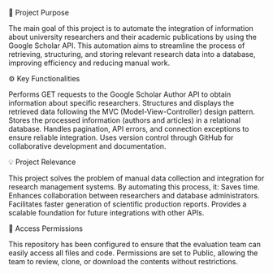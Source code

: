 📘 Project Purpose

The main goal of this project is to automate the integration of information about university researchers and their academic publications by using the Google Scholar API.
This automation aims to streamline the process of retrieving, structuring, and storing relevant research data into a database, improving efficiency and reducing manual work.


⚙️ Key Functionalities

Performs GET requests to the Google Scholar Author API to obtain information about specific researchers.
Structures and displays the retrieved data following the MVC (Model-View-Controller) design pattern.
Stores the processed information (authors and articles) in a relational database.
Handles pagination, API errors, and connection exceptions to ensure reliable integration.
Uses version control through GitHub for collaborative development and documentation.


💡 Project Relevance

This project solves the problem of manual data collection and integration for research management systems.
By automating this process, it:
Saves time.
Enhances collaboration between researchers and database administrators.
Facilitates faster generation of scientific production reports.
Provides a scalable foundation for future integrations with other APIs.


🔐 Access Permissions

This repository has been configured to ensure that the evaluation team can easily access all files and code.
Permissions are set to Public, allowing the team to review, clone, or download the contents without restrictions.
